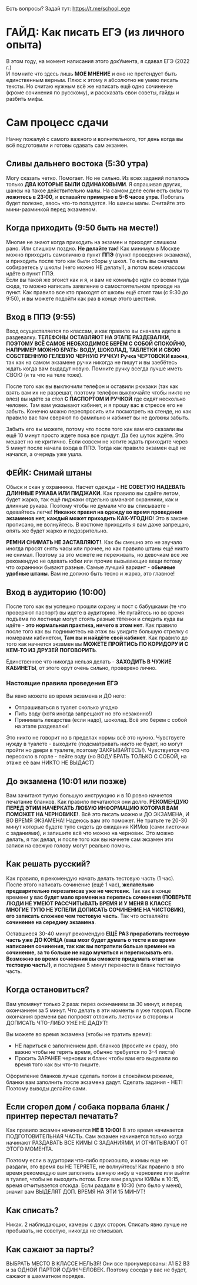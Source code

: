 Есть вопросы? Задай тут: https://t.me/school_ege

# ГАЙД: Как писать ЕГЭ (из личного опыта)
В этом году, на момент написания этого докУмента, я сдавал ЕГЭ (2022 г.)
<br>
И помните что здесь лишь **МОЕ МНЕНИЕ** и оно не претендует быть единственным верным. Плюс к этому я абсолютно не умею писать тексты. Но считаю нужным всё же написать ещё одно сочинение (кроме сочинения по русскому), и рассказать свои советы, гайды и разбить мифы.
# Сам процесс сдачи
Начну пожалуй с самого важного и волнительного, тот день когда вы всё подготовили и готовы сдавать сам экзамен.
## Сливы дальнего востока (5:30 утра)
Могу сказать четко. Помогает. Но не сильно. Из всех заданий попалось только **ДВА КОТОРЫЕ БЫЛИ ОДИНАКОВЫМИ**. Я спрашивал других, шансы на такое действительно малы. На самом деле если есть силы то **ложитесь в 23:00**, и **вставайте примерно в 5-6 часов утра**. Поботать будет полезно, авось что-то попадется. Но шансы малы. Считайте это мини-разминкой перед экзаменом.
## Когда приходить (9:50 быть на месте!)
Многие не знают когда приходить на экзамен и приходят слишком рано. Или слишком поздно. **Не делайте так!** Как минимум в Москве можно приходить самолично в пункт **ППЭ** (пункт проведения экзамена), и приходить после того как были сборы у школ. То есть вы сначала собираетесь у школы (чего можно НЕ делать!), а потом всем классом идёте в пункт ППЭ.
<br>
Если вы такой же эгоист как и я, и вам не комильфо идти со всеми туда сюда, то можно написать заявление о самостоятельном приходе на пункт. Как правило все кто приходят от школы ещё стоят там (с 9:30 до 9:50), и вы можете подойти как раз в конце этого шествия.
## Вход в ППЭ (9:55)
Вход осуществляется по классам, и как правило вы сначала идете в раздевалку. **ТЕЛЕФОНЫ ОСТАВЛЯЮТ НА ЭТАПЕ РАЗДЕВАЛКИ, ПОЭТОМУ ВСЁ САМОЕ НЕОБХОДИМОЕ БЕРЁМ С СОБОЙ СПОКОЙНО, НАПРИМЕР МОЖНО БРАТЬ: ВОДУ, ШОКОЛАД, ТАБЛЕТКИ И СВОЮ СОБСТВЕННУЮ ГЕЛЕВУЮ ЧЕРНУЮ РУЧКУ!** **Ручка ЧЕРТОВСКИ важна**, так как на самом экзамене ручки никогда не пишут и вы заебётесь ждать когда вам выдадут новую. Помните ручку всегда лучше иметь СВОЮ (и та что на теле тоже).

После того как вы выключили телефон и оставили рюкзаки (так как взять вам их не разрешат, поэтому телефон выключайте чтобы никто не влез) вы идёте за стол **С ПАСПОРТОМ И РУЧКОЙ** где сидят несколько человек. Там вам указывают кабинет, и я прошу вас в стрессе его не забыть. Конечно можно переспросить или посмотреть на стенде, но как правило вас там сверяют по фамильно и кабинет вы не должны забыть.

Забыть его вы можете, потому что после того как вам его сказали вы ещё 10 минут просто ждете пока все придут. Да без шуток ждёте. Это мешает но не критично. Если совсем не хотите ждать приходите через 5 минут после начала входа в ППЭ. Тогда как правило экзамен ещё не начался, а очередь уже ушла.

## ФЕЙК: Снимай штаны
Обыск и скан у охранника. Насчет одежды - **НЕ СОВЕТУЮ НАДЕВАТЬ ДЛИННЫЕ РУКАВА ИЛИ ПИДЖАКИ**. Как правило вы сдаёте летом, будет жарко, так ещё пиджаки отдельно шманают охранники, как и длинные рукава. Поэтому чтобы не думали что вы списываете - одевайтесь легче! **Никаких правил на одежду во время проведения экзаменов нет, каждый может приходить КАК-УГОДНО**! Это в законе прописано, не волнуйтесь. В костюме приходить я вам даже запрещаю, опять же будет жарко и подозрительно.

**РЕМНИ СНИМАТЬ НЕ ЗАСТАВЛЯЮТ!**. Как бы смешно это не звучало иногда просят снять часы или прочее, но как правило штаны ещё никто не снимал. Поэтому за это можете не переживать, но девочкам все же рекомендую не одевать юбки или прочие вызывающие вещи потому что охранники бывают разные. Самые лучший вариант - **обычные удобные штаны**. Вам не должно быть тесно и жарко, это главное!

## Вход в аудиторию (10:00)
После того как вы успешно прошли охрану и пост с бабушками (те что проверяют паспорт) вы идете в аудиторию. Не пугайтесь но во время подъёма по лестнице могут стоять разные тётенки и следить куда вы идёте - **это нормальная практика, ничего в этом нет**. Как правило после того как вы подниметесь на этаж вы увидите большую стрелку с номерами кабинетом, **Там вы и найдёте свой кабинет**. Как правило до того как начнется экзамен вы **МОЖЕТЕ ПРОЙТИCЬ ПО КОРИДОРУ И С КЕМ-ТО ИЗ ДРУЗЕЙ ПОГОВОРИТЬ**.

Единственное что никогда нельзя делать - **ЗАХОДИТЬ В ЧУЖИЕ КАБИНЕТЫ**, от этого орут очень сильно, проверено лично.

### Настоящие правила проведения ЕГЭ
Вы явно можете во время экзамена и ДО него:
- Отпрашиваться в туалет сколько угодно
- Пить воду (хотя иногда запрещают но это незаконно!)
- Принимать лекарства (если надо), шоколад. Всё это берем с собой на этапе раздевалки!

Это никто не говорит но в пределах нормы всё это нужно. Чувствуете нужду в туалете - выходите (подсматривать никто не будет, но могут пройти но двери в туалете, поэтому ЗАКРЫВАЙТЕСЬ!). Чувствуется что пересохло в горле - пейте воду (но ВОДУ БРАТЬ ТОЛЬКО С СОБОЙ, на этаже её вам НИКТО НЕ ВЫДАСТ)

## До экзамена (10:01 или позже)
Вам зачитают тупую большую инструкцию и в 10 ровно начнется печатание бланков. Как правило печатаются они долго. **РЕКОМЕНДУЮ ПЕРЕД ЭТИМ НАЧЕРКАТЬ ЛЮБУЮ ИНФОРМАЦИЮ КОТОРАЯ ВАМ ПОМОЖЕТ НА ЧЕРНОВИКЕ!**. Всё это писать можно и ДО ЭКЗАМЕНА, И ВО ВРЕМЯ ЭКЗАМЕНА! Надеюсь вам это поможет. Не тратьте те 20-30 минут которые будете тупо сидеть до ожидания КИМов (сами листочки с заданиями), и запишите всё что можно на черновик. Это можно делать, я так делал, и после того как вы начнете сам экзамен эти записи на свежую голову могут реально помочь.

## Как решать русский?
Как правило, я рекомендую начать делать тестовую часть (1 час). После этого написать сочинение (ещё 1 час), **желательно предварительно перезаписав уже не чистовик**. Так как в конце времени **у вас будет мало времени на перепись сочинения (ПОВЕРЬТЕ ЛЮДИ НЕ УМЕЮТ РАССЧИТЫВАТЬ ВРЕМЯ И У МЕНЯ В КЛАССЕ МНОГИЕ ТУПО НЕ УСПЕЛИ ДОПИСАТЬ СОЧИНЕНИЕ НА ЧИСТОВИК)**, **его записать сложнее чем тестовую часть**. Так что оставляйте **сочинение на середину экзамена**.

Оставшиеся 30-40 минут рекомендую **ЕЩЁ РАЗ проработать тестовую часть уже ДО КОНЦА (ваш мозг будет думать о тесте и во время написания сочинения, так как вы потратили больше времени на сочинение, за то больше не надо мучиться и переписывать его. Возможно во время сочинения вы сможете придумать ответ на тестовую часть!)**, и последние 5 минут перенести в бланк тестовую часть.

## Когда остановиться?
Вам упомянут только 2 раза: перез окончанием за 30 минут, и перед окончанием за 5 минут. Что делать в эти моменты я уже говорил. После окончания времени вас попросят отложить листочки в стороны и ДОПИСАТЬ ЧТО-ЛИБО УЖЕ НЕ ДАДУТ!

Вы можете во время экзамена (чтобы не тратить время):
- НЕ париться с заполнением доп. бланков (просите их сразу, это важно чтобы не терять время, обычно требуется по 3-4 листа)
- Просить ЗАРАНЕЕ черновик и бланк чтобы вам его выдавали во время того как вы что-то пишите.

Оформление бланков лучше сделать потом в спокойном режиме, бланки вам заполнить после экзамена дадут. Сделать задания - НЕТ! Поэтому выводы делайте сами.

## Если сгорел дом / собака порвала бланк / принтер перестал печатать?
Как правило экзамен начинается **НЕ В 10:00!** В это время начинается ПОДГОТОВИТЕЛЬНАЯ ЧАСТЬ. Сам экзамен начинается только когда начинают РАЗДАВАТЬ ВСЕ КИМЫ С ЗАДАНИЯМИ, И ОТЧИТЫВАЮТ ОТ ЭТОГО МОМЕНТА.

Поэтому если в аудитории что-либо произошло, и кимы еще не раздали, это время вы НЕ ТЕРЯЕТЕ, не волнуйтесь! Как правило в это время рекомендую вам заполнить важную инфу в черновике или выйти в туалет, чтобы не выходить потом. Если вам раздали КИМы в 10:15, время отчитывается отсюда. Если раздали в 10:30 (что было у меня), значит вам ВЫДЕЛЯТ ДОП. ВРЕМЯ НА ЭТИ 15 МИНУТ!

## Как списать?
Никак. 2 наблюдающих, камеры с двух сторон. Списать явно лучше не пробывать, не советую, никогда не списывал.

## Как сажают за парты?
ВЫБРАТЬ МЕСТО В КЛАССЕ НЕЛЬЗЯ! Они все пронумерованы: А1 Б2 В3 и за ОДНОЙ ПАРТОЙ ОДИН ЧЕЛОВЕК. Поэтому соседа у вас не будет, сажают в шахматном порядке.

